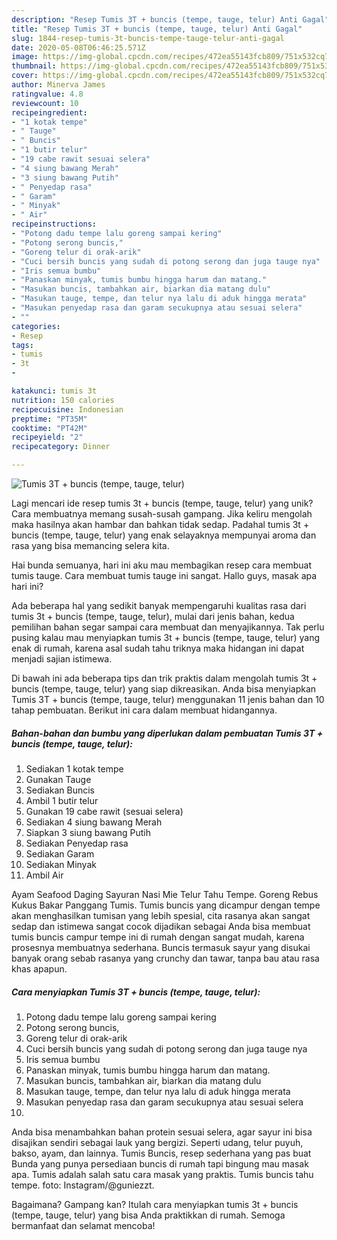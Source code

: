 ```yaml
---
description: "Resep Tumis 3T + buncis (tempe, tauge, telur) Anti Gagal"
title: "Resep Tumis 3T + buncis (tempe, tauge, telur) Anti Gagal"
slug: 1844-resep-tumis-3t-buncis-tempe-tauge-telur-anti-gagal
date: 2020-05-08T06:46:25.571Z
image: https://img-global.cpcdn.com/recipes/472ea55143fcb809/751x532cq70/tumis-3t-buncis-tempe-tauge-telur-foto-resep-utama.jpg
thumbnail: https://img-global.cpcdn.com/recipes/472ea55143fcb809/751x532cq70/tumis-3t-buncis-tempe-tauge-telur-foto-resep-utama.jpg
cover: https://img-global.cpcdn.com/recipes/472ea55143fcb809/751x532cq70/tumis-3t-buncis-tempe-tauge-telur-foto-resep-utama.jpg
author: Minerva James
ratingvalue: 4.8
reviewcount: 10
recipeingredient:
- "1 kotak tempe"
- " Tauge"
- " Buncis"
- "1 butir telur"
- "19 cabe rawit sesuai selera"
- "4 siung bawang Merah"
- "3 siung bawang Putih"
- " Penyedap rasa"
- " Garam"
- " Minyak"
- " Air"
recipeinstructions:
- "Potong dadu tempe lalu goreng sampai kering"
- "Potong serong buncis,"
- "Goreng telur di orak-arik"
- "Cuci bersih buncis yang sudah di potong serong dan juga tauge nya"
- "Iris semua bumbu"
- "Panaskan minyak, tumis bumbu hingga harum dan matang."
- "Masukan buncis, tambahkan air, biarkan dia matang dulu"
- "Masukan tauge, tempe, dan telur nya lalu di aduk hingga merata"
- "Masukan penyedap rasa dan garam secukupnya atau sesuai selera"
- ""
categories:
- Resep
tags:
- tumis
- 3t
- 

katakunci: tumis 3t  
nutrition: 150 calories
recipecuisine: Indonesian
preptime: "PT35M"
cooktime: "PT42M"
recipeyield: "2"
recipecategory: Dinner

---
```



![Tumis 3T + buncis (tempe, tauge, telur)](https://img-global.cpcdn.com/recipes/472ea55143fcb809/751x532cq70/tumis-3t-buncis-tempe-tauge-telur-foto-resep-utama.jpg)

Lagi mencari ide resep tumis 3t + buncis (tempe, tauge, telur) yang unik? Cara membuatnya memang susah-susah gampang. Jika keliru mengolah maka hasilnya akan hambar dan bahkan tidak sedap. Padahal tumis 3t + buncis (tempe, tauge, telur) yang enak selayaknya mempunyai aroma dan rasa yang bisa memancing selera kita.

Hai bunda semuanya, hari ini aku mau membagikan resep cara membuat tumis tauge. Cara membuat tumis tauge ini sangat. Hallo guys, masak apa hari ini?

Ada beberapa hal yang sedikit banyak mempengaruhi kualitas rasa dari tumis 3t + buncis (tempe, tauge, telur), mulai dari jenis bahan, kedua pemilihan bahan segar sampai cara membuat dan menyajikannya. Tak perlu pusing kalau mau menyiapkan tumis 3t + buncis (tempe, tauge, telur) yang enak di rumah, karena asal sudah tahu triknya maka hidangan ini dapat menjadi sajian istimewa.


Di bawah ini ada beberapa tips dan trik praktis dalam mengolah tumis 3t + buncis (tempe, tauge, telur) yang siap dikreasikan. Anda bisa menyiapkan Tumis 3T + buncis (tempe, tauge, telur) menggunakan 11 jenis bahan dan 10 tahap pembuatan. Berikut ini cara dalam membuat hidangannya.

<!--inarticleads1-->

##### Bahan-bahan dan bumbu yang diperlukan dalam pembuatan Tumis 3T + buncis (tempe, tauge, telur):

1. Sediakan 1 kotak tempe
1. Gunakan  Tauge
1. Sediakan  Buncis
1. Ambil 1 butir telur
1. Gunakan 19 cabe rawit (sesuai selera)
1. Sediakan 4 siung bawang Merah
1. Siapkan 3 siung bawang Putih
1. Sediakan  Penyedap rasa
1. Sediakan  Garam
1. Sediakan  Minyak
1. Ambil  Air


Ayam Seafood Daging Sayuran Nasi Mie Telur Tahu Tempe. Goreng Rebus Kukus Bakar Panggang Tumis. Tumis buncis yang dicampur dengan tempe akan menghasilkan tumisan yang lebih spesial, cita rasanya akan sangat sedap dan istimewa sangat cocok dijadikan sebagai Anda bisa membuat tumis buncis campur tempe ini di rumah dengan sangat mudah, karena prosesnya membuatnya sederhana. Buncis termasuk sayur yang disukai banyak orang sebab rasanya yang crunchy dan tawar, tanpa bau atau rasa khas apapun. 

<!--inarticleads2-->

##### Cara menyiapkan Tumis 3T + buncis (tempe, tauge, telur):

1. Potong dadu tempe lalu goreng sampai kering
1. Potong serong buncis,
1. Goreng telur di orak-arik
1. Cuci bersih buncis yang sudah di potong serong dan juga tauge nya
1. Iris semua bumbu
1. Panaskan minyak, tumis bumbu hingga harum dan matang.
1. Masukan buncis, tambahkan air, biarkan dia matang dulu
1. Masukan tauge, tempe, dan telur nya lalu di aduk hingga merata
1. Masukan penyedap rasa dan garam secukupnya atau sesuai selera
1. 


Anda bisa menambahkan bahan protein sesuai selera, agar sayur ini bisa disajikan sendiri sebagai lauk yang bergizi. Seperti udang, telur puyuh, bakso, ayam, dan lainnya. Tumis Buncis, resep sederhana yang pas buat Bunda yang punya persediaan buncis di rumah tapi bingung mau masak apa. Tumis adalah salah satu cara masak yang praktis. Tumis buncis tahu tempe. foto: Instagram/@guniezzt. 

Bagaimana? Gampang kan? Itulah cara menyiapkan tumis 3t + buncis (tempe, tauge, telur) yang bisa Anda praktikkan di rumah. Semoga bermanfaat dan selamat mencoba!
